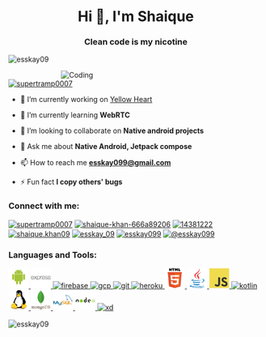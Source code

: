 

<h1 align="center">Hi 👋, I'm Shaique</h1>
<h3 align="center">Clean code is my nicotine</h3>

<p align="left"> <img src="https://komarev.com/ghpvc/?username=esskay09&label=Profile%20views&color=0e75b6&style=flat" alt="esskay09" /> </p>

<img align="right" alt="Coding" width="400" src="https://media0.giphy.com/media/llarwdtFqG63IlqUR1/giphy.gif">


<p align="left"> <a href="https://twitter.com/supertramp0007" target="blank"><img src="https://img.shields.io/twitter/follow/supertramp0007?logo=twitter&style=for-the-badge" alt="supertramp0007" /></a> </p>

- 🔭 I’m currently working on [Yellow Heart](https://github.com/esskay09/Yellow-Heart)

- 🌱 I’m currently learning **WebRTC**

- 👯 I’m looking to collaborate on **Native android projects**

- 💬 Ask me about **Native Android, Jetpack compose**

- 📫 How to reach me **esskay099@gmail.com**

- ⚡ Fun fact **I copy others' bugs**

<h3 align="left">Connect with me:</h3>
<p align="left">
<a href="https://twitter.com/supertramp0007" target="blank"><img align="center" src="https://raw.githubusercontent.com/rahuldkjain/github-profile-readme-generator/master/src/images/icons/Social/twitter.svg" alt="supertramp0007" height="30" width="40" /></a>
<a href="https://linkedin.com/in/shaique-khan-666a89206" target="blank"><img align="center" src="https://raw.githubusercontent.com/rahuldkjain/github-profile-readme-generator/master/src/images/icons/Social/linked-in-alt.svg" alt="shaique-khan-666a89206" height="30" width="40" /></a>
<a href="https://stackoverflow.com/users/14381222" target="blank"><img align="center" src="https://raw.githubusercontent.com/rahuldkjain/github-profile-readme-generator/master/src/images/icons/Social/stack-overflow.svg" alt="14381222" height="30" width="40" /></a>
<a href="https://fb.com/shaique.khan09" target="blank"><img align="center" src="https://raw.githubusercontent.com/rahuldkjain/github-profile-readme-generator/master/src/images/icons/Social/facebook.svg" alt="shaique.khan09" height="30" width="40" /></a>
<a href="https://instagram.com/esskay_09" target="blank"><img align="center" src="https://raw.githubusercontent.com/rahuldkjain/github-profile-readme-generator/master/src/images/icons/Social/instagram.svg" alt="esskay_09" height="30" width="40" /></a>
<a href="https://dribbble.com/esskay099" target="blank"><img align="center" src="https://raw.githubusercontent.com/rahuldkjain/github-profile-readme-generator/master/src/images/icons/Social/dribbble.svg" alt="esskay099" height="30" width="40" /></a>
<a href="https://medium.com/@esskay099" target="blank"><img align="center" src="https://raw.githubusercontent.com/rahuldkjain/github-profile-readme-generator/master/src/images/icons/Social/medium.svg" alt="@esskay099" height="30" width="40" /></a>
</p>

<h3 align="left">Languages and Tools:</h3>
<p align="left"> <a href="https://developer.android.com" target="_blank"> <img src="https://raw.githubusercontent.com/devicons/devicon/master/icons/android/android-original-wordmark.svg" alt="android" width="40" height="40"/> </a> <a href="https://expressjs.com" target="_blank"> <img src="https://raw.githubusercontent.com/devicons/devicon/master/icons/express/express-original-wordmark.svg" alt="express" width="40" height="40"/> </a> <a href="https://firebase.google.com/" target="_blank"> <img src="https://www.vectorlogo.zone/logos/firebase/firebase-icon.svg" alt="firebase" width="40" height="40"/> </a> <a href="https://cloud.google.com" target="_blank"> <img src="https://www.vectorlogo.zone/logos/google_cloud/google_cloud-icon.svg" alt="gcp" width="40" height="40"/> </a> <a href="https://git-scm.com/" target="_blank"> <img src="https://www.vectorlogo.zone/logos/git-scm/git-scm-icon.svg" alt="git" width="40" height="40"/> </a> <a href="https://heroku.com" target="_blank"> <img src="https://www.vectorlogo.zone/logos/heroku/heroku-icon.svg" alt="heroku" width="40" height="40"/> </a> <a href="https://www.w3.org/html/" target="_blank"> <img src="https://raw.githubusercontent.com/devicons/devicon/master/icons/html5/html5-original-wordmark.svg" alt="html5" width="40" height="40"/> </a> <a href="https://www.java.com" target="_blank"> <img src="https://raw.githubusercontent.com/devicons/devicon/master/icons/java/java-original.svg" alt="java" width="40" height="40"/> </a> <a href="https://developer.mozilla.org/en-US/docs/Web/JavaScript" target="_blank"> <img src="https://raw.githubusercontent.com/devicons/devicon/master/icons/javascript/javascript-original.svg" alt="javascript" width="40" height="40"/> </a> <a href="https://kotlinlang.org" target="_blank"> <img src="https://www.vectorlogo.zone/logos/kotlinlang/kotlinlang-icon.svg" alt="kotlin" width="40" height="40"/> </a> <a href="https://www.linux.org/" target="_blank"> <img src="https://raw.githubusercontent.com/devicons/devicon/master/icons/linux/linux-original.svg" alt="linux" width="40" height="40"/> </a> <a href="https://www.mongodb.com/" target="_blank"> <img src="https://raw.githubusercontent.com/devicons/devicon/master/icons/mongodb/mongodb-original-wordmark.svg" alt="mongodb" width="40" height="40"/> </a> <a href="https://www.mysql.com/" target="_blank"> <img src="https://raw.githubusercontent.com/devicons/devicon/master/icons/mysql/mysql-original-wordmark.svg" alt="mysql" width="40" height="40"/> </a> <a href="https://nodejs.org" target="_blank"> <img src="https://raw.githubusercontent.com/devicons/devicon/master/icons/nodejs/nodejs-original-wordmark.svg" alt="nodejs" width="40" height="40"/> </a> <a href="https://www.adobe.com/products/xd.html" target="_blank"> <img src="https://cdn.worldvectorlogo.com/logos/adobe-xd.svg" alt="xd" width="40" height="40"/> </a> </p>

<p><img align="center" src="https://github-readme-stats.vercel.app/api/top-langs?username=esskay09&show_icons=true&locale=en&layout=compact" alt="esskay09" /></p>
